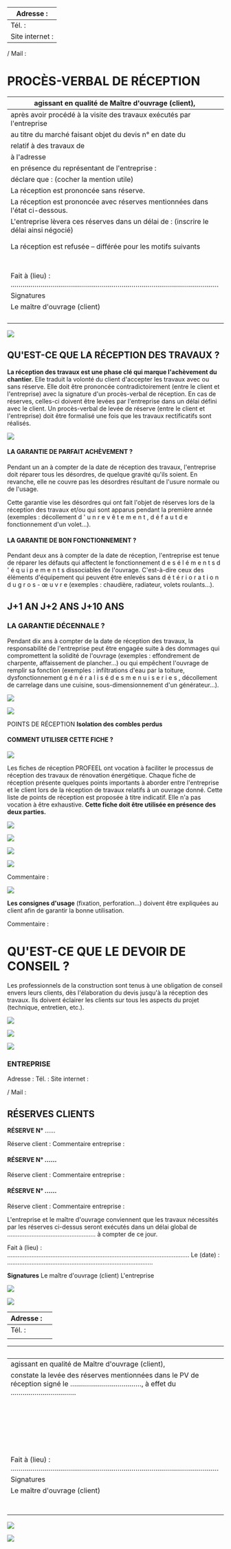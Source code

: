 | Adresse :       |
|-----------------|
| Tél. :          |
| Site internet : |

/ Mail :

# PROCÈS-VERBAL DE RÉCEPTION

| agissant en qualité de Maître d'ouvrage (client),                                     |                                          |  |
|---------------------------------------------------------------------------------------|------------------------------------------|--|
| après avoir procédé à la visite des travaux exécutés par l'entreprise<br>             |                                          |  |
| au titre du marché faisant objet du devis n° en date du                               |                                          |  |
| relatif à des travaux de                                                              |                                          |  |
| à l'adresse                                                                           |                                          |  |
| en présence du représentant de l'entreprise :                                         |                                          |  |
| déclare que : (cocher la mention utile)                                               |                                          |  |
| La réception est prononcée sans réserve.                                              |                                          |  |
| La réception est prononcée avec réserves mentionnées dans l'état ci-dessous.          |                                          |  |
| L'entreprise lèvera ces réserves dans un délai de : (inscrire le délai ainsi négocié) |                                          |  |
|                                                                                       |                                          |  |
|                                                                                       |                                          |  |
| La réception est refusée – différée pour les motifs suivants                          |                                          |  |
|                                                                                       |                                          |  |
|                                                                                       |                                          |  |
|                                                                                       |                                          |  |
|                                                                                       |                                          |  |
|                                                                                       |                                          |  |
|                                                                                       |                                          |  |
|                                                                                       |                                          |  |
| Fait à (lieu) : ……………………………………………………………………………………………                                   | Le (date) : ………………………………………………………………………… |  |
| Signatures                                                                            |                                          |  |
| Le maître d'ouvrage (client)                                                          | L'entreprise                             |  |
|                                                                                       |                                          |  |
|                                                                                       |                                          |  |
|                                                                                       |                                          |  |
|                                                                                       |                                          |  |

![](<images/Fiche de réception - Combles perdus/_page_0_Picture_5.jpeg>)

## **QU'EST-CE QUE LA RÉCEPTION DES TRAVAUX ?**

**La réception des travaux est une phase clé qui marque l'achèvement du chantier.** Elle traduit la volonté du client d'accepter les travaux avec ou sans réserve. Elle doit être prononcée contradictoirement (entre le client et l'entreprise) avec la signature d'un procès-verbal de réception. En cas de réserves, celles-ci doivent être levées par l'entreprise dans un délai défini avec le client. Un procès-verbal de levée de réserve (entre le client et l'entreprise) doit être formalisé une fois que les travaux rectificatifs sont réalisés.

![](<images/Fiche de réception - Combles perdus/_page_1_Figure_2.jpeg>)

#### **LA GARANTIE DE PARFAIT ACHÈVEMENT ?**

Pendant un an à compter de la date de réception des travaux, l'entreprise doit réparer tous les désordres, de quelque gravité qu'ils soient. En revanche, elle ne couvre pas les désordres résultant de l'usure normale ou de l'usage.

Cette garantie vise les désordres qui ont fait l'objet de réserves lors de la réception des travaux et/ou qui sont apparus pendant la première année (exemples : décollement d ' u n r e v ê t e m e n t , d é f a u t d e fonctionnement d'un volet...).

#### **LA GARANTIE DE BON FONCTIONNEMENT ?**

Pendant deux ans à compter de la date de réception, l'entreprise est tenue de réparer les défauts qui affectent le fonctionnement d e s é l é m e n t s d ' é q u i p e m e n t s dissociables de l'ouvrage. C'est-à-dire ceux des éléments d'équipement qui peuvent être enlevés sans d é t é r i o r a t i o n d u g r o s - œ u v r e (exemples : chaudière, radiateur, volets roulants...).

## **J+1 AN J+2 ANS J+10 ANS**

### **LA GARANTIE DÉCENNALE ?**

Pendant dix ans à compter de la date de réception des travaux, la responsabilité de l'entreprise peut être engagée suite à des dommages qui compromettent la solidité de l'ouvrage (exemples : effondrement de charpente, affaissement de plancher...) ou qui empêchent l'ouvrage de remplir sa fonction (exemples : infiltrations d'eau par la toiture, dysfonctionnement g é n é r a l i s é d e s m e n u i s e r i e s , décollement de carrelage dans une cuisine, sous-dimensionnement d'un générateur…).

![](<images/Fiche de réception - Combles perdus/_page_1_Picture_13.jpeg>)

![](<images/Fiche de réception - Combles perdus/_page_1_Picture_15.jpeg>)

POINTS DE RÉCEPTION **Isolation des combles perdus**

#### **COMMENT UTILISER CETTE FICHE ?**

![](<images/Fiche de réception - Combles perdus/_page_2_Picture_2.jpeg>)

Les fiches de réception PROFEEL ont vocation à faciliter le processus de réception des travaux de rénovation énergétique. Chaque fiche de réception présente quelques points importants à aborder entre l'entreprise et le client lors de la réception de travaux relatifs à un ouvrage donné. Cette liste de points de réception est proposée à titre indicatif. Elle n'a pas vocation à être exhaustive. **Cette fiche doit être utilisée en présence des deux parties.** 

![](<images/Fiche de réception - Combles perdus/_page_2_Picture_4.jpeg>)

![](<images/Fiche de réception - Combles perdus/_page_2_Picture_5.jpeg>)

![](<images/Fiche de réception - Combles perdus/_page_2_Picture_8.jpeg>)

![](<images/Fiche de réception - Combles perdus/_page_3_Picture_0.jpeg>)

Commentaire :

![](<images/Fiche de réception - Combles perdus/_page_3_Picture_2.jpeg>)

**Les consignes d'usage** (fixation, perforation…) doivent être expliquées au client afin de garantir la bonne utilisation.

Commentaire :

# **QU'EST-CE QUE LE DEVOIR DE CONSEIL ?**

Les professionnels de la construction sont tenus à une obligation de conseil envers leurs clients, dès l'élaboration du devis jusqu'à la réception des travaux. Ils doivent éclairer les clients sur tous les aspects du projet (technique, entretien, etc.).

![](<images/Fiche de réception - Combles perdus/_page_3_Picture_7.jpeg>)

![](<images/Fiche de réception - Combles perdus/_page_3_Picture_8.jpeg>)

![](<images/Fiche de réception - Combles perdus/_page_3_Picture_9.jpeg>)

### **ENTREPRISE**

Adresse : Tél. : Site internet :

/ Mail :

## **RÉSERVES CLIENTS**

**RÉSERVE N°** ……

Réserve client : Commentaire entreprise :

#### **RÉSERVE N°** ……

Réserve client : Commentaire entreprise :

#### **RÉSERVE N°** ……

Réserve client : Commentaire entreprise :

L'entreprise et le maître d'ouvrage conviennent que les travaux nécessités par les réserves ci-dessus seront exécutés dans un délai global de …………………………………………… à compter de ce jour.

Fait à (lieu) : …………………………………………………………………………………………… Le (date) : …………………………………………………………………………

**Signatures** Le maître d'ouvrage (client) L'entreprise

![](<images/Fiche de réception - Combles perdus/_page_4_Picture_18.jpeg>)

![](<images/Fiche de réception - Combles perdus/_page_4_Picture_20.jpeg>)

| Adresse : |  |
|-----------|--|
| Tél. :    |  |
|           |  |

|                                                                                                                     | Je soussigné, Monsieur/Madame                                                                |  |
|---------------------------------------------------------------------------------------------------------------------|----------------------------------------------------------------------------------------------|--|
| agissant en qualité de Maître d'ouvrage (client),                                                                   |                                                                                              |  |
| constate la levée des réserves mentionnées dans le PV de réception signé le ………………………………, à effet du<br>…………………………… |                                                                                              |  |
|                                                                                                                     | au titre du marché faisant objet du devis n° en date du<br>relatif à                         |  |
|                                                                                                                     | à l'adresse                                                                                  |  |
|                                                                                                                     | en présence du représentant de l'entreprise :                                                |  |
|                                                                                                                     | …………………………………………………………………………………………………………………………………………………………………………………………………………………………………………………… |  |
|                                                                                                                     |                                                                                              |  |
| Fait à (lieu) : ……………………………………………………………………………………………                                                                 | Le (date) : …………………………………………………………………………                                                     |  |
| Signatures                                                                                                          |                                                                                              |  |
| Le maître d'ouvrage (client)                                                                                        | L'entreprise                                                                                 |  |
|                                                                                                                     |                                                                                              |  |
|                                                                                                                     |                                                                                              |  |
|                                                                                                                     |                                                                                              |  |
|                                                                                                                     |                                                                                              |  |
|                                                                                                                     |                                                                                              |  |
|                                                                                                                     |                                                                                              |  |
|                                                                                                                     |                                                                                              |  |

![](<images/Fiche de réception - Combles perdus/_page_5_Picture_5.jpeg>)

![](<images/Fiche de réception - Combles perdus/_page_5_Picture_7.jpeg>)